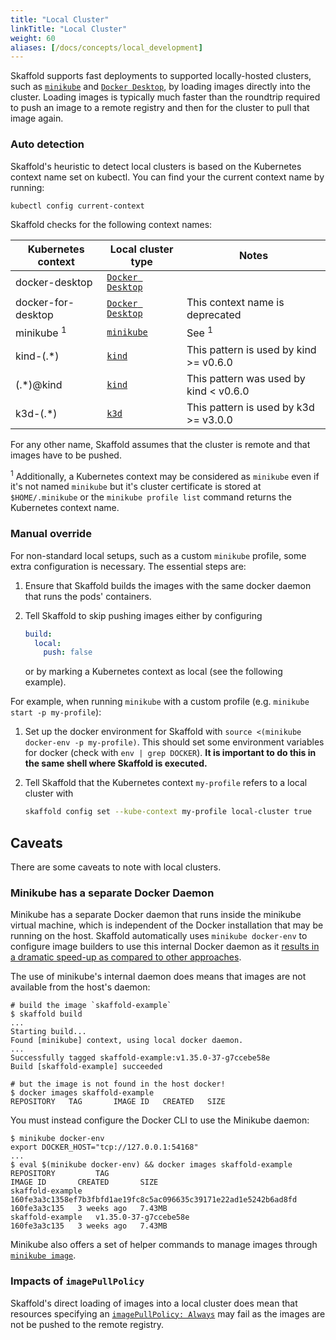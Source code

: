 ```yaml
---
title: "Local Cluster"
linkTitle: "Local Cluster"
weight: 60
aliases: [/docs/concepts/local_development]
---
```


Skaffold supports fast deployments to supported locally-hosted clusters,
such as [`minikube`] and [`Docker Desktop`], by loading images directly
into the cluster.  Loading images is typically much faster than the
roundtrip required to push an image to a remote registry and then
for the cluster to pull that image again.

### Auto detection

Skaffold's heuristic to detect local clusters is based on the Kubernetes context name
set on kubectl. You can find your the current context name by running:

```bash
kubectl config current-context
```

Skaffold checks for the following context names:

| Kubernetes context | Local cluster type | Notes |
| ------------------ | ------------------ | ----- |
| docker-desktop     | [`Docker Desktop`] | |
| docker-for-desktop | [`Docker Desktop`] | This context name is deprecated |
| minikube <sup>1</sup> | [`minikube`]    | See <sup>1</sup> | |
| kind-(.*)          | [`kind`]           | This pattern is used by kind >= v0.6.0 |
| (.*)@kind          | [`kind`]           | This pattern was used by kind < v0.6.0 |
| k3d-(.*)           | [`k3d`]            | This pattern is used by k3d >= v3.0.0 |

For any other name, Skaffold assumes that the cluster is remote and that images
have to be pushed.

<sup>1</sup> Additionally, a Kubernetes context may be considered as `minikube`
even if it's not named `minikube` but it's cluster certificate is stored at
`$HOME/.minikube` or the `minikube profile list` command returns the Kubernetes
context name.

 [`minikube`]: https://github.com/kubernetes/minikube/
 [`Docker Desktop`]: https://www.docker.com/products/docker-desktop
 [`kind`]: https://github.com/kubernetes-sigs/kind
 [`k3d`]: https://github.com/rancher/k3d

### Manual override

For non-standard local setups, such as a custom `minikube` profile,
some extra configuration is necessary. The essential steps are:

1. Ensure that Skaffold builds the images with the same docker daemon that runs the pods' containers.
1. Tell Skaffold to skip pushing images either by configuring

    ```yaml
    build:
      local:
        push: false
    ```

   or by marking a Kubernetes context as local (see the following example).

For example, when running `minikube` with a custom profile (e.g. `minikube start -p my-profile`):

1. Set up the docker environment for Skaffold with `source <(minikube docker-env -p my-profile)`.
   This should set some environment variables for docker (check with `env | grep DOCKER`).
   **It is important to do this in the same shell where Skaffold is executed.**

2. Tell Skaffold that the Kubernetes context `my-profile` refers to a local cluster with

    ```bash
    skaffold config set --kube-context my-profile local-cluster true
    ```

## Caveats

There are some caveats to note with local clusters.

### Minikube has a separate Docker Daemon

Minikube has a separate Docker daemon that runs inside the minikube
virtual machine, which is independent of the Docker installation
that may be running on the host.  Skaffold automatically uses
`minikube docker-env` to configure image builders to use this internal
Docker daemon as it [results in a dramatic speed-up as compared to
other approaches](https://minikube.sigs.k8s.io/docs/benchmarks/imagebuild/minikubevsothers/).

The use of minikube's internal daemon does means that images are
not available from the host's daemon:
```shell
# build the image `skaffold-example`
$ skaffold build
...
Starting build...
Found [minikube] context, using local docker daemon.
...
Successfully tagged skaffold-example:v1.35.0-37-g7ccebe58e
Build [skaffold-example] succeeded

# but the image is not found in the host docker!
$ docker images skaffold-example
REPOSITORY   TAG       IMAGE ID   CREATED   SIZE
```

You must instead configure the Docker CLI to use the Minikube daemon:
```shell
$ minikube docker-env
export DOCKER_HOST="tcp://127.0.0.1:54168"
...
$ eval $(minikube docker-env) && docker images skaffold-example
REPOSITORY         TAG                                                                IMAGE ID       CREATED       SIZE
skaffold-example   160fe3a3c1358ef7b3fbfd1ae19fc8c5ac096635c39171e22ad1e5242b6ad8fd   160fe3a3c135   3 weeks ago   7.43MB
skaffold-example   v1.35.0-37-g7ccebe58e                                              160fe3a3c135   3 weeks ago   7.43MB
```

Minikube also offers a set of helper commands to manage images through [`minikube image`](https://minikube.sigs.k8s.io/docs/commands/image/).

### Impacts of `imagePullPolicy`

Skaffold's direct loading of images into a local cluster does mean that resources specifying
an [`imagePullPolicy: Always`](https://kubernetes.io/docs/concepts/containers/images/#image-pull-policy)
may fail as the images are not be pushed to the remote registry.
